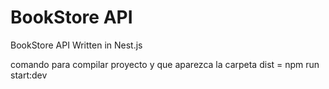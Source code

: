 # BookStore API

BookStore API Written in Nest.js

comando para compilar proyecto y que aparezca la carpeta dist = npm run start:dev
